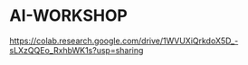 # AI-WORKSHOP

https://colab.research.google.com/drive/1WVUXiQrkdoX5D_-sLXzQQEo_RxhbWK1s?usp=sharing
